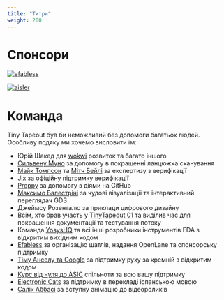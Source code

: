 ```yaml
---
title: "Титри"
weight: 200
---
```


# Спонсори

[![efabless](/images/efabless.png)](https://efabless.com/)

[![aisler](/images/aisler.png)](https://aisler.net/)

# Команда

Tiny Tapeout був би неможливий без допомоги багатьох людей. Особливу подяку ми хочемо висловити їм:

* Юрiй Шакед для [wokwi](https://wokwi.com/) розвиток та багато іншого
* [Сильвену Муно](https://twitter.com/tnt) за допомогу в покращенні ланцюжка сканування
* [Майк Томпсон](https://www.linkedin.com/in/michael-thompson-0a581a/) та [Мітч Бейлі](https://www.linkedin.com/in/mitch-bailey-8ba0b45/) за експертизу з верифікації
* [Jix](https://twitter.com/jix_) за офіційну підтримку верифікації
* [Proppy](https://twitter.com/proppy) за допомогу з діями на GitHub
* [Максимо Балестріні](https://twitter.com/maxiborga) за чудові візуалізації та інтерактивний переглядач GDS
* Джеймсу Розенталю за приклади цифрового дизайну
* Всім, хто брав участь у [TinyTapeout 01](/runs/tt01) та виділив час для покращення документації та тестування потоку
* Команда [YosysHQ](https://www.yosyshq.com/) та всі інші розробники інструментів EDA з відкритим вихідним кодом
* [Efabless](https://efabless.com/) за організацію шатлів, надання OpenLane та спонсорську підтримку
* [Тіму Анселу та Google](https://www.youtube.com/watch?v=EczW2IWdnOM) за підтримку руху за кремній з відкритим кодом
* [Курс від нуля до ASIC](https://zerotoasiccourse.com/) спільноти за всю вашу підтримку
* [Electronic Cats](https://electroniccats.com/) за підтримку в перекладі іспанською мовою
* [Салік Аббасі](https://www.instagram.com/salikabbasi/) за вступну анімацію до відеороликів
